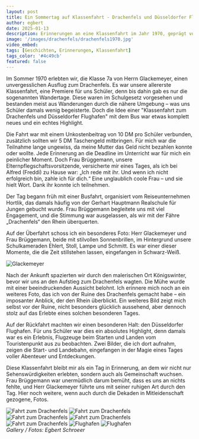 ```yaml
---
layout: post
title: Ein Sommertag auf Klassenfahrt - Drachenfels und Düsseldorfer Flughafen
author: egbert
date: 2025-01-13
description: Erinnerungen an eine Klassenfahrt im Jahr 1970, geprägt von Rheinromantik, alten Ruinen und den Abenteuern eines warmen Sommertages.
image: '/images/drachenfels/drachenfels1970.jpg'
video_embed: 
tags: [Geschichten, Erinnerungen, Klassenfahrt]
tags_color: '#4c49cb'
featured: false
---
```


Im Sommer 1970 erlebten wir, die Klasse 7a von Herrn Glackemeyer, einen unvergesslichen Ausflug zum Drachenfels. Es war unsere allererste Klassenfahrt, eine Premiere für uns Schüler, denn bis dahin gab es nur die sogenannten Wandertage. Diese waren im Schulgesetz vorgesehen und bestanden meist aus Wanderungen durch die nähere Umgebung – was uns Schüler damals wenig begeisterte. Doch die Idee einer "Klassenfahrt zum Drachenfels und Düsseldorfer Flughafen" mit dem Bus war etwas komplett neues und ein echtes Highlight.

Die Fahrt war mit einem Unkostenbeitrag von 10 DM pro Schüler verbunden, zusätzlich sollten wir 5 DM Taschengeld mitbringen. Für mich war die Teilnahme lange ungewiss, da meine Mutter das Geld nicht bezahlen konnte oder wollte. Jede Erinnerung an die Deadline im Unterricht war für mich ein peinlicher Moment. Doch Frau Brüggemann, unsere Elternpflegschaftsvorsitzende, versicherte mir eines Tages, als ich bei Alfred (Freddi) zu Hause war: „Ich rede mit ihr. Und wenn ich nicht erfolgreich bin, zahle ich für dich.“ Eine unglaublich coole Frau – und sie hielt Wort. Dank ihr konnte ich teilnehmen.

Der Tag begann früh mit einer Busfahrt, organisiert vom Reiseunternehmen Hortlik, das damals häufig von der Gerhart Hauptmann Realschule für Jungen gebucht wurde. Frau Brüggemann begleitete uns mit viel Engagement, und die Stimmung war ausgelassen, als wir mit der Fähre „Drachenfels“ den Rhein überquerten.

Auf der Überfahrt schoss ich ein besonderes Foto: Herr Glackemeyer und Frau Brüggemann, beide mit stilvollen Sonnenbrillen, im Hintergrund unsere Schulkameraden Ehlert, Stoll, Lampe und Schmitt. Es war einer dieser Momente, die die Zeit stillstehen lassen, eingefangen in Schwarz-Weiß.

<img src="/images/drachenfels/IMG_148.JPG" loading="lazy" alt="Glackemeyer">

Nach der Ankunft spazierten wir durch den malerischen Ort Königswinter, bevor wir uns an den Aufstieg zum Drachenfels wagten. Die Mühe wurde mit einer beeindruckenden Aussicht belohnt. Ich erinnere mich noch an ein weiteres Foto, das ich von der Ruine des Drachenfels gemacht habe – ein imposanter Anblick, der den Rhein überblickt. Ein weiteres Bild zeigt mich selbst vor der Ruine, nicht besonders glücklich aussehend, aber dennoch stolz auf das Erlebte eines solchen besonderen Tages.

Auf der Rückfahrt machten wir einen besonderen Halt: den Düsseldorfer Flughafen. Für uns Schüler war dies ein absolutes Highlight, denn damals war es ein Erlebnis, Flugzeuge beim Starten und Landen vom Touristenpunkt aus zu beobachten. Zwei Bilder, die ich dort aufnahm, zeigen die Start- und Landebahn, eingefangen in der Magie eines Tages voller Abenteuer und Entdeckungen.

Diese Klassenfahrt bleibt mir als ein Tag in Erinnerung, an dem wir nicht nur Sehenswürdigkeiten erlebten, sondern auch als Gemeinschaft wuchsen. Frau Brüggemann war unermüdlich darum bemüht, dass es uns an nichts fehlte, und Herr Glackemeyer führte uns mit seiner ruhigen Art durch den Tag. Hier noch weitere, wenn auch durch die Dekaden in Mitleidenschaft gezogene, Fotos.

<div class="gallery-box">
  <div class="gallery gallery--post">
    <img src="/images/drachenfels/IMG_148.JPG" loading="lazy" alt="Fahrt zum Drachenfels">
    <img src="/images/drachenfels/IMG_1486.JPG" loading="lazy" alt="Fahrt zum Drachenfels">
    <img src="/images/drachenfels/IMG_1487.JPG" loading="lazy" alt="Fahrt zum Drachenfels">
    <img src="/images/drachenfels/IMG_1488.JPG" loading="lazy" alt="Fahrt zum Drachenfels">
    <img src="/images/drachenfels/IMG_1489.JPG" loading="lazy" alt="Fahrt zum Drachenfels">
    <img src="/images/drachenfels/IMG_1490.JPG" loading="lazy" alt="Flughafen">
    <img src="/images/drachenfels/IMG_1491.JPG" loading="lazy" alt="Flughafen">        
  </div>
  <em>Gallery / <a target="_blank">Fotos: Egbert Schroeer</a></em>
</div>

